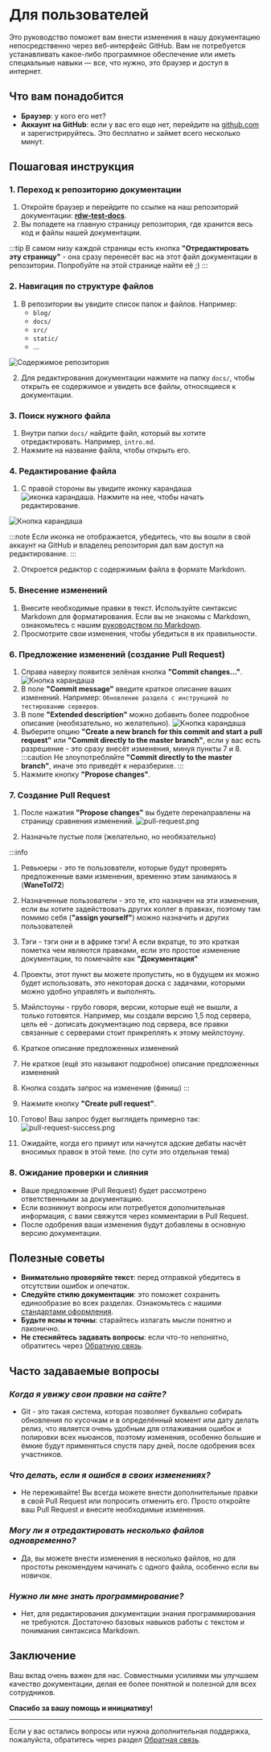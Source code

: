 # Для пользователей

Это руководство поможет вам внести изменения в нашу документацию непосредственно через веб-интерфейс GitHub. Вам не потребуется устанавливать какое-либо программное обеспечение или иметь специальные навыки — все, что нужно, это браузер и доступ в интернет.

## Что вам понадобится

- **Браузер**: у кого его нет?
- **Аккаунт на GitHub**: если у вас его еще нет, перейдите на [github.com](https://github.com) и зарегистрируйтесь. Это бесплатно и займет всего несколько минут.

## Пошаговая инструкция

### 1. Переход к репозиторию документации

1. Откройте браузер и перейдите по ссылке на наш репозиторий документации: [**rdw-test-docs**](https://github.com/WaneTol72/rdw-test-docs).
2. Вы попадете на главную страницу репозитория, где хранится весь код и файлы нашей документации.

:::tip
В самом низу каждой страницы есть кнопка **"Отредактировать эту страницу"** - она сразу перенесёт вас на этот файл документации в репозитории.
Попробуйте на этой странице найти её ;)
:::

### 2. Навигация по структуре файлов

1. В репозитории вы увидите список папок и файлов. Например:
    - `blog/`
    - `docs/`
    - `src/`
    - `static/`
    - ...

![Содержимое репозитория](./img/repository.png)

2. Для редактирования документации нажмите на папку `docs/`, чтобы открыть ее содержимое и увидеть все файлы, относящиеся к документации.

### 3. Поиск нужного файла

1. Внутри папки `docs/` найдите файл, который вы хотите отредактировать. Например, `intro.md`.
2. Нажмите на название файла, чтобы открыть его.

### 4. Редактирование файла

1. С правой стороны вы увидите иконку карандаша ![иконка карандаша](https://img.icons8.com/ios-glyphs/16/FFFFFF/pencil--v2.png). Нажмите на нее, чтобы начать редактирование.

![Кнопка карандаша](./img/edit-button.png)

:::note
Если иконка не отображается, убедитесь, что вы вошли в свой аккаунт на GitHub и владелец репозитория дал вам доступ на редактирование.
:::

2. Откроется редактор с содержимым файла в формате Markdown.

### 5. Внесение изменений

1. Внесите необходимые правки в текст. Используйте синтаксис Markdown для форматирования. Если вы не знакомы с Markdown, ознакомьтесь с нашим [руководством по Markdown](./markdown-guide.md).
2. Просмотрите свои изменения, чтобы убедиться в их правильности.

### 6. Предложение изменений (создание Pull Request)

1. Справа наверху появится зелёная кнопка **"Commit changes..."**.
![Кнопка карандаша](./img/commit-button.png)
2. В поле **"Commit message"** введите краткое описание ваших изменений. Например: `Обновление раздела с инструкцией по тестированию серверов`.
3. В поле **"Extended description"** можно добавить более подробное описание (необязательно, но желательно).
![Кнопка карандаша](./img/propose.png)
4. Выберите опцию **"Create a new branch for this commit and start a pull request"** или **"Commit directly to the master branch"**, если у вас есть разрешение - это сразу внесёт изменения, минуя пункты 7 и 8.
:::caution
Не злоупотребляйте **"Commit directly to the master branch"**, иначе это приведёт к неразберихе.
:::
5. Нажмите кнопку **"Propose changes"**.

### 7. Создание Pull Request

1. После нажатия **"Propose changes"** вы будете перенаправлены на страницу сравнения изменений.
![pull-request.png](./img/pull-request.png)

2. Назначьте пустые поля (желательно, но необязательно)

:::info
1. Ревьюеры - это те пользователи, которые будут проверять предложенные вами изменения, временно этим занимаюсь я (**WaneTol72**)
2. Назначенные пользователи - это те, кто назначен на эти изменения, если вы хотите задействовать других коллег в правках, поэтому там помимо себя (**"assign yourself"**) можно назначить и других пользователей
3. Тэги - тэги они и в африке тэги! А если вкратце, то это краткая пометка чем являются правками, если это простое изменение документации, то помечайте как **"Документация"**
4. Проекты, этот пункт вы можете пропустить, но в будущем их можно будет использовать, это некоторая доска с задачами, которыми можно удобно управлять и выполнять.
5. Мэйлстоуны - грубо говоря, версии, которые ещё не вышли, а только готовятся. Например, мы создали версию 1,5 под сервера, цель её - дописать документацию под сервера, все правки связанные с серверами стоит прикреплять к этому мейлстоуну.
6. Краткое описание предложенных изменений
7. Не краткое (ещё это называют подробное) описание предложенных изменений
8. Кнопка создать запрос на изменение (финиш)
:::

3. Нажмите кнопку **"Create pull request"**.
4. Готово! Ваш запрос будет выглядеть примерно так:
![pull-request-success.png](./img/pull-request-success.png)
5. Ожидайте, когда его примут или начнутся адские дебаты насчёт вносимых правок в этой теме. (по сути это отдельная тема)
### 8. Ожидание проверки и слияния

- Ваше предложение (Pull Request) будет рассмотрено ответственными за документацию.
- Если возникнут вопросы или потребуется дополнительная информация, с вами свяжутся через комментарии в Pull Request.
- После одобрения ваши изменения будут добавлены в основную версию документации.

## Полезные советы

- **Внимательно проверяйте текст**: перед отправкой убедитесь в отсутствии ошибок и опечаток.
- **Следуйте стилю документации**: это поможет сохранить единообразие во всех разделах. Ознакомьтесь с нашими [стандартами оформления](./style-guide.md).
- **Будьте ясны и точны**: старайтесь излагать мысли понятно и лаконично.
- **Не стесняйтесь задавать вопросы**: если что-то непонятно, обратитесь через [Обратную связь](../feedback.md).

## Часто задаваемые вопросы

### *Когда я увижу свои правки на сайте?*

- Git - это такая система, которая позволяет буквально собирать обновления по кусочкам и в определённый момент или дату делать релиз, что является очень удобным для отлаживания ошибок и полировки всех ньюансов, поэтому изменения, особенно большие и ёмкие будут применяться спустя пару дней, после одобрения всех участников.

### *Что делать, если я ошибся в своих изменениях?*

- Не переживайте! Вы всегда можете внести дополнительные правки в свой Pull Request или попросить отменить его. Просто откройте ваш Pull Request и внесите необходимые изменения.

### *Могу ли я отредактировать несколько файлов одновременно?*

- Да, вы можете внести изменения в несколько файлов, но для простоты рекомендуем начинать с одного файла, особенно если вы новичок.

### *Нужно ли мне знать программирование?*

- Нет, для редактирования документации знания программирования не требуются. Достаточно базовых навыков работы с текстом и понимания синтаксиса Markdown.

## Заключение

Ваш вклад очень важен для нас. Совместными усилиями мы улучшаем качество документации, делая ее более понятной и полезной для всех сотрудников.

**Спасибо за вашу помощь и инициативу!**

---

Если у вас остались вопросы или нужна дополнительная поддержка, пожалуйста, обратитесь через раздел [Обратная связь](../feedback.md).
